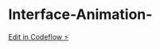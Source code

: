 # Interface-Animation-

[Edit in Codeflow ⚡️](https://stackblitz.com/~/github.com/DariaSibova/Interface-Animation-)